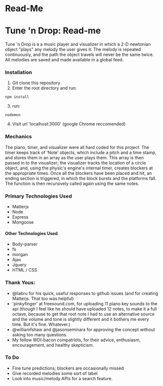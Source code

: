 # Read-Me

# Tune 'n Drop: Read-me

Tune 'n Drop is a a music player and visualizer in which a 2-D newtonian object "plays" any melody the user gives it. The melody is repeated continuously, and the path the object travels will never be the same twice. All melodies are saved and made available in a global feed.

### Installation
1. Git clone this repository
2. Enter the root directory and run:
```console
npm install
```
3. run:
```
nodemon
```
4. Visit url 'localhost:3000' (google Chrome reccomended)

### Mechanics
The piano, timer, and visualizer were all hard coded for this project. The timer keeps track of 'Note' objects, which include a pitch and a time stamp, and stores them in an array as the user plays them. This array is then passed in to the visualizer; the visualizer tracks the location of a circle object, and, using the physic's engine's internal timer, creates blockers at the appropriate times. Once all the blockers have been placed and hit, an ending section is triggered, in which the block bursts and the platforms fall. The function is then recursively called again using the same notes.

### Primary Technologies Used
- Matterjs
- Node
- Express
- Mongoose

#### Other Technologies Used
- Body-parser
- fs
- morgan
- Ajax
- Jquery
- HTML / CSS

### Thank Yous:
- @liabru for his quick, useful responses to github issues (and for creating Matterjs. That too was helpful)
- 'pinkyfinger' at freesound.com, for uploading 11 piano key sounds to the api (though I feel like he should have uploaded 12 notes, to make it a full octave, because to get that root note I had to use an alternative source and the volume and tone is slightly different and it bothers me every time. But it's fine. Whatever.)
- @williamfshaw and @jasonseminara for approving the concept without asking too many questions.
- My fellow WDI-bacon compatriots, for their advice, enthusiasm, encouragement, and healthy skepticism.

### To Do
- Fine tune predictions; blockers are occasionally missed
- Give recorded melodies some sort of label
- Look into music/melody APIs for a search feature.
